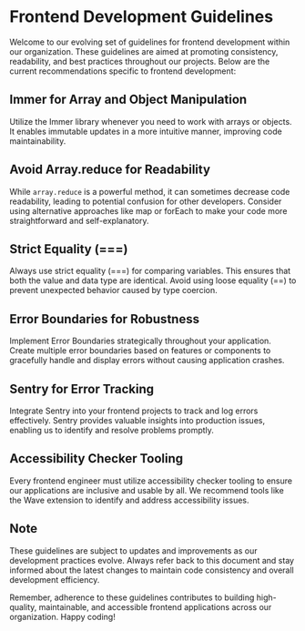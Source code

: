 # Frontend Development Guidelines

Welcome to our evolving set of guidelines for frontend development within our organization. These guidelines are aimed at promoting consistency, readability, and best practices throughout our projects. 
Below are the current recommendations specific to frontend development:

## Immer for Array and Object Manipulation
Utilize the Immer library whenever you need to work with arrays or objects. It enables immutable updates in a more intuitive manner, improving code maintainability.

## Avoid Array.reduce for Readability
While `array.reduce` is a powerful method, it can sometimes decrease code readability, leading to potential confusion for other developers. Consider using alternative approaches like map or forEach to make your code more straightforward and self-explanatory.

## Strict Equality (===)
Always use strict equality (===) for comparing variables. This ensures that both the value and data type are identical. Avoid using loose equality (==) to prevent unexpected behavior caused by type coercion.

## Error Boundaries for Robustness
Implement Error Boundaries strategically throughout your application. Create multiple error boundaries based on features or components to gracefully handle and display errors without causing application crashes.

## Sentry for Error Tracking
Integrate Sentry into your frontend projects to track and log errors effectively. Sentry provides valuable insights into production issues, enabling us to identify and resolve problems promptly.

## Accessibility Checker Tooling
Every frontend engineer must utilize accessibility checker tooling to ensure our applications are inclusive and usable by all. We recommend tools like the Wave extension to identify and address accessibility issues.


## Note
These guidelines are subject to updates and improvements as our development practices evolve. Always refer back to this document and stay informed about the latest changes to maintain code consistency and overall development efficiency.

Remember, adherence to these guidelines contributes to building high-quality, maintainable, and accessible frontend applications across our organization. Happy coding!
